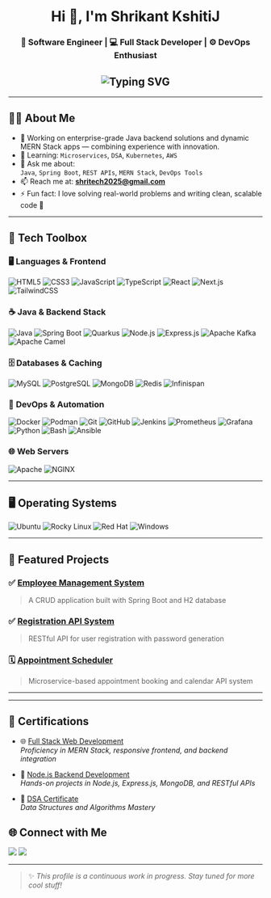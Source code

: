 <h1 align="center">Hi 👋, I'm Shrikant KshitiJ</h1>

<h3 align="center">🚀 Software Engineer | 💻 Full Stack Developer | ⚙️ DevOps Enthusiast</h3>

<h2 align="center">
  <img src="https://readme-typing-svg.demolab.com?font=Fira+Code&pause=1000&color=00BFA6&center=true&vCenter=true&width=800&lines=Java+Backend+Developer+%7C+MERN+Stack+%7C+DevOps+Learner;Spring+Boot+%7C+Quarkus+%7C+Microservices;Clean+Code+Advocate+%F0%9F%92%BB" alt="Typing SVG" />
</h2>

---

## 👨‍💻 About Me

- 🔭 Working on enterprise-grade Java backend solutions and dynamic MERN Stack apps — combining experience with innovation.
- 🌱 Learning: `Microservices`, `DSA`, `Kubernetes`, `AWS`
- 💬 Ask me about:  
  `Java`, `Spring Boot`, `REST APIs`, `MERN Stack`, `DevOps Tools`
- 📫 Reach me at: **shritech2025@gmail.com**
- ⚡ Fun fact: I love solving real-world problems and writing clean, scalable code 🧠

---

## 🧰 Tech Toolbox

### 🖥️ **Languages & Frontend**
![HTML5](https://img.shields.io/badge/HTML5-e34c26?style=for-the-badge&logo=html5&logoColor=white)
![CSS3](https://img.shields.io/badge/CSS3-1572B6?style=for-the-badge&logo=css3&logoColor=white)
![JavaScript](https://img.shields.io/badge/JavaScript-efd81d?style=for-the-badge&logo=javascript&logoColor=black)
![TypeScript](https://img.shields.io/badge/TypeScript-3178c6?style=for-the-badge&logo=typescript&logoColor=white)
![React](https://img.shields.io/badge/React-61DBFB?style=for-the-badge&logo=react&logoColor=black)
![Next.js](https://img.shields.io/badge/Next.js-000?style=for-the-badge&logo=next.js&logoColor=white)
![TailwindCSS](https://img.shields.io/badge/TailwindCSS-38B2AC?style=for-the-badge&logo=tailwind-css&logoColor=white)

### ☕ **Java & Backend Stack**
![Java](https://img.shields.io/badge/Java-007396?style=for-the-badge&logo=java&logoColor=white)
![Spring Boot](https://img.shields.io/badge/SpringBoot-6db33f?style=for-the-badge&logo=spring-boot&logoColor=white)
![Quarkus](https://img.shields.io/badge/Quarkus-4695EB?style=for-the-badge&logo=quarkus&logoColor=white)
![Node.js](https://img.shields.io/badge/Node.js-339933?style=for-the-badge&logo=nodedotjs&logoColor=white)
![Express.js](https://img.shields.io/badge/Express.js-000000?style=for-the-badge&logo=express&logoColor=white)
![Apache Kafka](https://img.shields.io/badge/Kafka-231F20?style=for-the-badge&logo=apachekafka&logoColor=white)
![Apache Camel](https://img.shields.io/badge/Apache%20Camel-EA2330?style=for-the-badge&logo=apache&logoColor=white)


### 🗄️ **Databases & Caching**
![MySQL](https://img.shields.io/badge/MySQL-005C84?style=for-the-badge&logo=mysql&logoColor=white)
![PostgreSQL](https://img.shields.io/badge/PostgreSQL-336791?style=for-the-badge&logo=postgresql&logoColor=white)
![MongoDB](https://img.shields.io/badge/MongoDB-47A248?style=for-the-badge&logo=mongodb&logoColor=white)
![Redis](https://img.shields.io/badge/Redis-DC382D?style=for-the-badge&logo=redis&logoColor=white)
![Infinispan](https://img.shields.io/badge/Infinispan-DB2E2E?style=for-the-badge&logo=data&logoColor=white)


### 🧪 **DevOps & Automation**
![Docker](https://img.shields.io/badge/Docker-2496ED?style=for-the-badge&logo=docker&logoColor=white)
![Podman](https://img.shields.io/badge/Podman-89CFF0?style=for-the-badge&logo=redhat&logoColor=white)
![Git](https://img.shields.io/badge/Git-F05032?style=for-the-badge&logo=git&logoColor=white)
![GitHub](https://img.shields.io/badge/GitHub-000?style=for-the-badge&logo=github&logoColor=white)
![Jenkins](https://img.shields.io/badge/Jenkins-D24939?style=for-the-badge&logo=jenkins&logoColor=white)
![Prometheus](https://img.shields.io/badge/Prometheus-E6522C?style=for-the-badge&logo=prometheus&logoColor=white)
![Grafana](https://img.shields.io/badge/Grafana-F46800?style=for-the-badge&logo=grafana&logoColor=white)
![Python](https://img.shields.io/badge/Python-306998?style=for-the-badge&logo=python&logoColor=white)
![Bash](https://img.shields.io/badge/Bash-4EAA25?style=for-the-badge&logo=gnubash&logoColor=white)
![Ansible](https://img.shields.io/badge/Ansible-EE0000?style=for-the-badge&logo=ansible&logoColor=white)

### 🌐 **Web Servers**
![Apache](https://img.shields.io/badge/Apache-D22128?style=for-the-badge&logo=apache&logoColor=white)
![NGINX](https://img.shields.io/badge/NGINX-009639?style=for-the-badge&logo=nginx&logoColor=white)

---

## 🖥️ Operating Systems

![Ubuntu](https://img.shields.io/badge/Ubuntu-E95420?style=for-the-badge&logo=ubuntu&logoColor=white)
![Rocky Linux](https://img.shields.io/badge/Rocky%20Linux-10B981?style=for-the-badge&logo=linux&logoColor=white)
![Red Hat](https://img.shields.io/badge/Red%20Hat-EE0000?style=for-the-badge&logo=redhat&logoColor=white)
![Windows](https://img.shields.io/badge/Windows-0078D6?style=for-the-badge&logo=windows&logoColor=white)


---

## 📌 Featured Projects

### ✅ [Employee Management System](https://github.com/kshitizShri929/Employee-Management)
> A CRUD application built with Spring Boot and H2 database

### ✅ [Registration API System](https://github.com/kshitizShri929/Registration-API)
> RESTful API for user registration with password generation

### 🗓️ [Appointment Scheduler](https://github.com/kshitizShri929/appointment-scheduler)
> Microservice-based appointment booking and calendar API system

---
---

## 📜 Certifications

- 🌐 [Full Stack Web Development](https://github.com/kshitizShri929/kshitizShri929/blob/main/certificatefullstack.pdf)  
  *Proficiency in MERN Stack, responsive frontend, and backend integration*


- 🔧 [Node.js Backend Development](https://github.com/kshitizShri929/kshitizShri929/blob/main/Backend.pdf)  
  *Hands-on projects in Node.js, Express.js, MongoDB, and RESTful APIs*

- 🧠 [DSA Certificate](https://github.com/kshitizShri929/kshitizShri929/blob/main/DSA%20Cerfificate.pdf)  
  *Data Structures and Algorithms Mastery*


## 🌐 Connect with Me

<p align="left">
  <a href="mailto:shritech2025@gmail.com"><img src="https://img.shields.io/badge/Email-D14836?style=for-the-badge&logo=gmail&logoColor=white"/></a>
  <a href="https://www.linkedin.com/in/shrikant-kshitij-b187321a2/" target="_blank"><img src="https://img.shields.io/badge/LinkedIn-0A66C2?style=for-the-badge&logo=linkedin&logoColor=white"/></a>
</p>

---

> ✨ *This profile is a continuous work in progress. Stay tuned for more cool stuff!*

